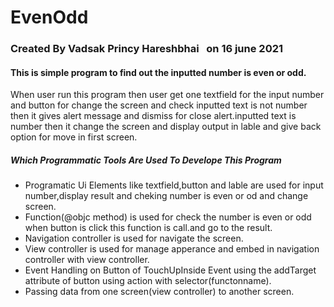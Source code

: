 # EvenOdd    
### Created By Vadsak Princy Hareshbhai &nbsp; on 16 june 2021

#### This is simple program to find out the inputted number is even or odd.

When user run this program then user get one textfield for the input number and button for change the screen and check inputted text is not number then it gives alert message and dismiss for close alert.inputted text is number then it change the screen and display output in lable and give back option for move in first screen.

##### Which Programmatic Tools Are Used To Develope This Program
* Programatic Ui Elements like textfield,button and lable are used for input number,display result and cheking number is even or od and change screen.
* Function(@objc method) is used for check the number is even or odd when button is click this function is call.and go to the result.
* Navigation controller is used for navigate the screen.
* View controller is used for manage apperance and embed in navigation controller with view controller.
* Event Handling on Button of TouchUpInside Event using the addTarget attribute of button using action with selector(functonname).
* Passing data from one screen(view controller) to another screen.
